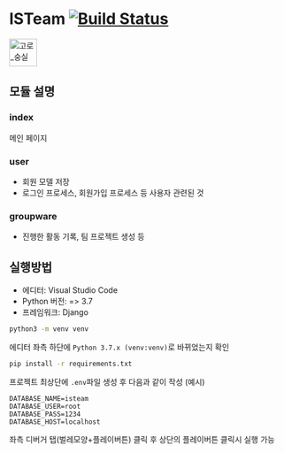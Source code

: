 # ISTeam [![Build Status](https://travis-ci.com/5d-jh/isteam.svg?token=3WQchpJY137XqN7bpXmB&branch=master)](https://travis-ci.com/5d-jh/isteam)
<img src="https://user-images.githubusercontent.com/24839897/90855719-383af980-e3bb-11ea-82e3-b28afa9e1531.png" alt="고로_숭실" width="auto" height="50px">

## 모듈 설명
### index
메인 페이지

### user
 * 회원 모델 저장
 * 로그인 프로세스, 회원가입 프로세스 등 사용자 관련된 것

### groupware
 * 진행한 활동 기록, 팀 프로젝트 생성 등
 
## 실행방법
 * 에디터: Visual Studio Code
 * Python 버전: => 3.7
 * 프레임워크: Django
 
```sh
python3 -m venv venv
```

에디터 좌측 하단에 `Python 3.7.x (venv:venv)`로 바뀌었는지 확인

```sh
pip install -r requirements.txt
```

프로젝트 최상단에 `.env`파일 생성 후 다음과 같이 작성 (예시)
```
DATABASE_NAME=isteam
DATABASE_USER=root
DATABASE_PASS=1234
DATABASE_HOST=localhost
```

좌측 디버거 탭(벌레모양+플레이버튼) 클릭 후 상단의 플레이버튼 클릭시 실행 가능
